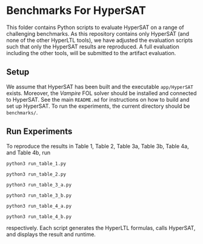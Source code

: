 # Benchmarks For HyperSAT

This folder contains Python scripts to evaluate HyperSAT on a range of challenging benchmarks. 
As this repository contains only HyperSAT (and none of the other HyperLTL tools), we have adjusted the evaluation scripts such that only the HyperSAT results are reproduced. 
A full evaluation including the other tools, will be submitted to the artifact evaluation. 

## Setup
We assume that HyperSAT has been built and the executable `app/HyperSAT` exists.
Moreover, the _Vampire_ FOL solver should be installed and connected to HyperSAT. 
See the main `README.md` for instructions on how to build and set up HyperSAT.
To run the experiments, the current directory should be `benchmarks/`. 


## Run Experiments 

To reproduce the results in Table 1, Table 2, Table 3a, Table 3b, Table 4a, and Table 4b, run 

```
python3 run_table_1.py
```
```
python3 run_table_2.py
```
```
python3 run_table_3_a.py
```
```
python3 run_table_3_b.py
```
```
python3 run_table_4_a.py
```
```
python3 run_table_4_b.py
```

respectively. 
Each script generates the HyperLTL formulas, calls HyperSAT, and displays the result and runtime.

